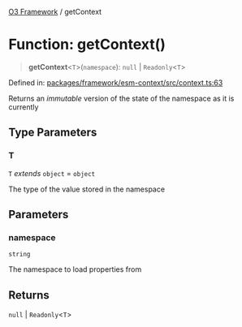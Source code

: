 [O3 Framework](../API.md) / getContext

# Function: getContext()

> **getContext**\<`T`\>(`namespace`): `null` \| `Readonly`\<`T`\>

Defined in: [packages/framework/esm-context/src/context.ts:63](https://github.com/habeshabro/openmrs-esm-core/blob/main/packages/framework/esm-context/src/context.ts#L63)

Returns an _immutable_ version of the state of the namespace as it is currently

## Type Parameters

### T

`T` *extends* `object` = `object`

The type of the value stored in the namespace

## Parameters

### namespace

`string`

The namespace to load properties from

## Returns

`null` \| `Readonly`\<`T`\>
